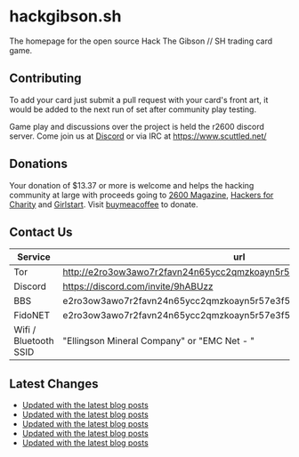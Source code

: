 # hackgibson.sh
The homepage for the open source Hack The Gibson // SH trading card game.


## Contributing

To add your card just submit a pull request with your card's front art, it would be added to the next run of set after community play testing.

Game play and discussions over the project is held the r2600 discord server. Come join us at [Discord](https://discord.com/invite/9hABUzz) or via IRC at https://www.scuttled.net/


## Donations

Your donation of $13.37 or more is welcome and helps the hacking community at large with proceeds going to [2600 Magazine](https://2600.com/), [Hackers for Charity](https://hackersforcharity.org) and [Girlstart](https://girlstart.org).  Visit [buymeacoffee](https://www.buymeacoffee.com/hackgibson.sh) to donate.


## Contact Us

Service | url
-|-
Tor | http://e2ro3ow3awo7r2favn24n65ycc2qmzkoayn5r57e3f56nvjwdcgg32ad.onion
Discord | https://discord.com/invite/9hABUzz
BBS | e2ro3ow3awo7r2favn24n65ycc2qmzkoayn5r57e3f56nvjwdcgg32ad.onion:23
FidoNET | e2ro3ow3awo7r2favn24n65ycc2qmzkoayn5r57e3f56nvjwdcgg32ad.onion:24554
Wifi / Bluetooth SSID | "Ellingson Mineral Company" or "EMC Net - <fidonet address>"

## Latest Changes
<!-- BLOG-POST-LIST:START -->
- [Updated with the latest blog posts](https://github.com/DFW2600/hackgibson.sh/commit/9b00f11aa51c91bc4dd0011874539d11d5b577f3)
- [Updated with the latest blog posts](https://github.com/DFW2600/hackgibson.sh/commit/e70b1b9efbf6d9511e8bfd5246d7abbfb3c7077e)
- [Updated with the latest blog posts](https://github.com/DFW2600/hackgibson.sh/commit/adbb938d65a37c514883ab51dc09342f0719d02f)
- [Updated with the latest blog posts](https://github.com/DFW2600/hackgibson.sh/commit/a92140a0b35c32b05aae72a495610023d05475f5)
- [Updated with the latest blog posts](https://github.com/DFW2600/hackgibson.sh/commit/4448e8108ad8509bd843330fb07fb2893048d6e4)
<!-- BLOG-POST-LIST:END -->
